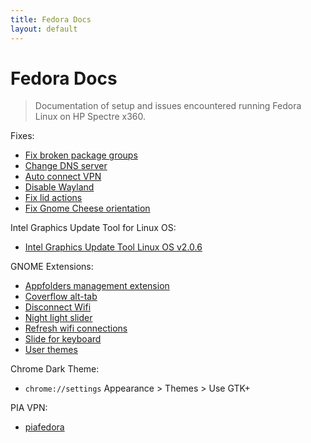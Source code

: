 ```yaml
---
title: Fedora Docs
layout: default
---
```


# Fedora Docs

> Documentation of setup and issues encountered running Fedora Linux on HP Spectre x360.

Fixes:
* [Fix broken package groups](/fixes/fix-broken-package-groups/README.md)
* [Change DNS server](/fixes/fix-dns-server/README.md)
* [Auto connect VPN](/fixes/fix-auto-connect-vpn/README.md)
* [Disable Wayland](/fixes/fix-disable-wayland/README.md)
* [Fix lid actions](/fixes/fix-lid-actions/README.md)
* [Fix Gnome Cheese orientation](/fixes/fix-gnome-cheese-orientation/README.md)

Intel Graphics Update Tool for Linux OS:
* [Intel Graphics Update Tool Linux OS v2.0.6](https://01.org/linuxgraphics/downloads/intel-graphics-update-tool-linux-os-v2.0.6)

GNOME Extensions:
* [Appfolders management extension](https://extensions.gnome.org/extension/1217/appfolders-manager/)
* [Coverflow alt-tab](https://extensions.gnome.org/extension/97/coverflow-alt-tab/)
* [Disconnect Wifi](https://extensions.gnome.org/extension/904/disconnect-wifi/)
* [Night light slider](https://extensions.gnome.org/extension/1276/night-light-slider/)
* [Refresh wifi connections](https://extensions.gnome.org/extension/905/refresh-wifi-connections/)
* [Slide for keyboard](https://extensions.gnome.org/extension/993/slide-for-keyboard/)
* [User themes](https://extensions.gnome.org/extension/19/user-themes/)

Chrome Dark Theme:
* `chrome://settings` Appearance > Themes > Use GTK+

PIA VPN:
* [piafedora](https://github.com/shaynewang/piafedora)

